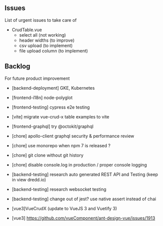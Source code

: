 ## Issues

List of urgent issues to take care of

- CrudTable.vue
  - select all (not working)
  - header widths (to improve)
  - csv upload (to implement)
  - file upload column (to implement)
  
## Backlog

For future product improvement
- [backend-deployment] GKE, Kubernetes
- [frontend-i18n] node-polyglot
- [frontend-testing] cypress e2e testing
- [vite] migrate vue-crud-x table examples to vite
- [frontend-graphql] try @octokit/graphql

- [chore] apollo-client graphql security & performance review
- [chore] use monorepo when npm 7 is released ?
- [chore] git clone without git history

- [chore] disable console.log in production / proper console logging
- [backend-testing] research auto generated REST API and Testing (keep in view dredd.io)
- [backend-testing] research websocket testing
- [backend-testing] change out of jest? use native assert instead of chai
- [vue3]VueCrudX (update to VueJS 3 and Vuetify 3)
- [vue3] https://github.com/vueComponent/ant-design-vue/issues/1913
